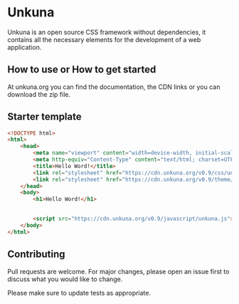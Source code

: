 # Unkuna
Unkuna is an open source CSS framework without dependencies, it contains all the necessary elements for the development of a web application.

## How to use or How to get started
At unkuna.org you can find the documentation, the CDN links or you can download the zip file.

## Starter template
```html                        
<!DOCTYPE html>
<html>
    <head>
        <meta name="viewport" content="width=device-width, initial-scale=1, maximum-scale=1, user-scalable=no">
        <meta http-equiv="Content-Type" content="text/html; charset=UTF-8">
        <title>Hello Word!</title>        
        <link rel="stylesheet" href="https://cdn.unkuna.org/v0.9/css/unkuna.css">
        <link rel="stylesheet" href="https://cdn.unkuna.org/v0.9/theme/unkuna-theme.css">
    </head>
    <body>
        <h1>Hello Word!</h1>

        
        <script src="https://cdn.unkuna.org/v0.9/javascript/unkuna.js"></script>
    </body>  
</html>                             
```

## Contributing
Pull requests are welcome. For major changes, please open an issue first to discuss what you would like to change.

Please make sure to update tests as appropriate.
